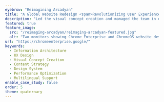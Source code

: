 ```yaml
---
eyebrow: "Reimagining Arcadyan"
title: "A Global Website Redesign <span>Revolutionizing User Experience</span> for a Tech Giant"
description: "Led the visual concept creation and managed the team in developing a comprehensive overhaul of Arcadyan's global website from October 2020 to March 2021. Through meticulous UX design, strategic content planning, and the creation of a new design system, we delivered a modern, user-friendly website optimized for showcasing products and attracting talent."
featured: true
feature_image:
  src: "/reimaging-arcadyan/reimaging-arcadyan-featured.jpg"
  alt: "Two monitors showing Chrome Enterprise and ChromeOS website designs with minimalist layouts and blue accents on white backgrounds."
url: "https://chromeenterprise.google/"
keywords:
  - Information Architecture
  - UX Design
  - Visual Concept Creation
  - Content Strategy
  - Design System
  - Performance Optimization
  - Multilingual Support
enable_case_study: false
order: 5
theme: quaternary
---
```

